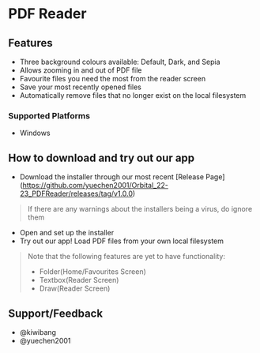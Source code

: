 # PDF Reader

## Features
- Three background colours available: Default, Dark, and Sepia
- Allows zooming in and out of PDF file
- Favourite files you need the most from the reader screen
- Save your most recently opened files
- Automatically remove files that no longer exist on the local filesystem

### Supported Platforms
- Windows

## How to download and try out our app
- Download the installer through our most recent [Release Page] (https://github.com/yuechen2001/Orbital_22-23_PDFReader/releases/tag/v1.0.0)
> If there are any warnings about the installers being a virus, do ignore them
- Open and set up the installer
- Try out our app! Load PDF files from your own local filesystem
> Note that the following features are yet to have functionality:
> - Folder(Home/Favourites Screen)
> - Textbox(Reader Screen)
> - Draw(Reader Screen)

## Support/Feedback
- @kiwibang
- @yuechen2001
